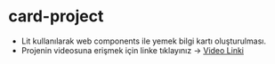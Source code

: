 # card-project
- Lit kullanılarak web components ile yemek bilgi kartı oluşturulması.
- Projenin videosuna erişmek için linke tıklayınız -> [Video Linki](https://drive.google.com/file/d/1cTEvygLBhVLwo1kWk-oyADD1LC7kGQUZ/view?usp=sharing)
